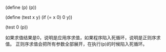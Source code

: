 (define (p) (p))

(define (test x y)
        (if (= x 0)
            0
            y))

(test 0 (p))

如果求值结果是0，说明是应用序求值，如果程序陷入死循环，说明是正则序求值。
正则序求值会把所有参数全部展开，在执行(p)的时候陷入死循环。